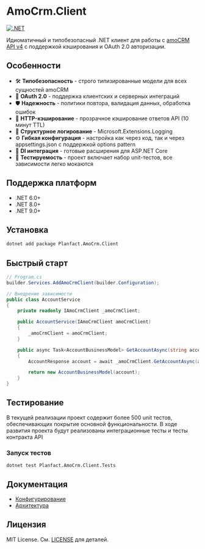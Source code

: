 # AmoCrm.Client

[![.NET](https://img.shields.io/badge/.NET-6.0%20%7C%208.0%20%7C%209.0-blue)](https://dotnet.microsoft.com/)

Идиоматичный и типобезопасный .NET клиент для работы с [amoCRM API v4](https://www.amocrm.ru/developers/content/crm_platform/api-reference) с поддержкой кэширования и OAuth 2.0 авторизации.

## Особенности

- 🛠️ **Типобезопасность** - строго типизированные модели для всех сущностей amoCRM
- 🔐 **OAuth 2.0** - поддержка клиентских и серверных интеграций
- 🛡️ **Надежность** - политики повтора, валидация данных, обработка ошибок
- 💾 **HTTP-кэширование** - прозрачное кэширование ответов API (10 минут TTL)
- 📝 **Структурное логирование** - Microsoft.Extensions.Logging
- ⚙️ **Гибкая конфигурация** - настройка как через код, так и через appsettings.json с поддержкой options pattern
- 🧩 **DI интеграция** - готовые расширения для ASP.NET Core
- 🧪 **Тестируемость** - проект включает набор unit-тестов, все зависимости легко мокаются

## Поддержка платформ

- .NET 6.0+
- .NET 8.0+
- .NET 9.0+

## Установка

```bash
dotnet add package Planfact.AmoCrm.Client
```

## Быстрый старт

```csharp
// Program.cs
builder.Services.AddAmoCrmClient(builder.Configuration);

// Внедрение зависимости
public class AccountService
{
    private readonly IAmoCrmClient _amoCrmClient;

    public AccountService(IAmoCrmClient amoCrmClient)
    {
        _amoCrmClient = amoCrmClient;
    }

    public async Task<AccountBusinessModel> GetAccountAsync(string accessToken, string subdomain)
    {    
        AccountResponse account = await _amoCrmClient.GetAccountAsync(accessToken, subdomain);

        return new AccountBusinessModel(account);
    }
}
```

## Тестирование

В текущей реализации проект содержит более 500 unit тестов, обеспечивающих покрытие основной функциональности.
В ходе развития проекта будут реализованы интеграционные тесты и тесты контракта API

### Запуск тестов

```shell
dotnet test Planfact.AmoCrm.Client.Tests
```

## Документация

- [Конфигурирование](docs/Configuration.md)
- [Архитектура](docs/Architecture.md)

## Лицензия

MIT License. См. [LICENSE](LICENSE) для деталей.
